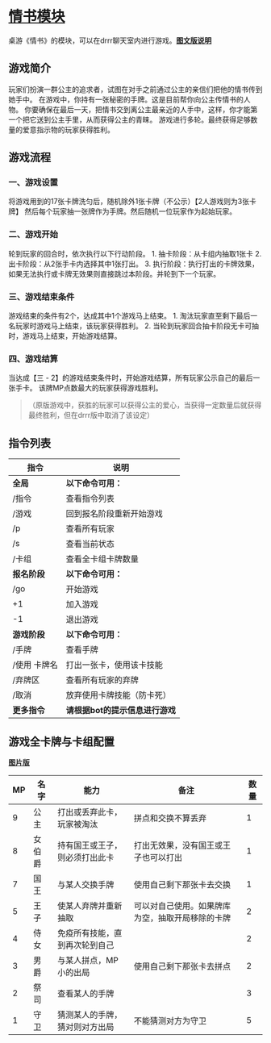 # [情书模块](QingShu.py)

桌游《情书》的模块，可以在drrr聊天室内进行游戏。[**图文版说明**](https://docs.qq.com/sheet/DVkVCWFFueUVFcXNB?tab=trd5sg)


## 游戏简介

玩家们扮演一群公主的追求者，试图在对手之前通过公主的亲信们把他的情书传到她手中。
在游戏中，你持有一张秘密的手牌。这是目前帮你向公主传情书的人物。
你要确保在最后一天，把情书交到离公主最亲近的人手中，这样，你才能第一个把它送到公主手里，从而获得公主的青睐。 
游戏进行多轮。最终获得足够数量的爱意指示物的玩家获得胜利。



## 游戏流程
					
### 一、游戏设置
将游戏用到的17张卡牌洗匀后，随机除外1张卡牌（不公示）【2人游戏则为3张卡牌】
然后每个玩家抽一张牌作为手牌。然后随机一位玩家作为起始玩家。

### 二、游戏开始
轮到玩家的回合时，依次执行以下行动阶段。
    1. 抽卡阶段：从卡组内抽取1张卡
    2. 出卡阶段：从2张手卡内选择其中1张打出。
    3. 执行阶段：执行打出的卡牌效果，如果无法执行或卡牌无效果则直接跳过本阶段。并轮到下一个玩家。

### 三、游戏结束条件
游戏结束的条件有2个，达成其中1个游戏马上结束。
    1. 淘汰玩家直至剩下最后一名玩家时游戏马上结束，该玩家获得胜利。
    2. 当轮到玩家回合抽卡阶段无卡可抽时，游戏马上结束，开始游戏结算。

### 四、游戏结算
当达成【三 - 2】的游戏结束条件时，开始游戏结算，所有玩家公示自己的最后一张手卡。
该牌MP点数最大的玩家获得游戏胜利。
> （原版游戏中，获胜的玩家可以获得公主的爱心，当获得一定数量后就获得最终胜利，但在drrr版中取消了该设定）



## 指令列表

| 指令          | 说明                            |
| ------------- | ------------------------------- |
| **全局**      | **以下命令可用：**              |
| /指令         | 查看指令列表                    |
| /游戏         | 回到报名阶段重新开始游戏        |
| /p            | 查看所有玩家                    |
| /s            | 查看当前状态                    |
| /卡组         | 查看全卡组卡牌数量                    |
| **报名阶段**  | **以下命令可用：**              |
| /go           | 开始游戏                        |
| +1            | 加入游戏                        |
| -1            | 退出游戏                        |
| **游戏阶段**  | **以下命令可用：**              |
| /手牌         | 查看手牌                        |
| /使用  卡牌名 | 打出一张卡，使用该卡技能        |
| /弃牌区       | 查看所有玩家的弃牌              |
| /取消         | 放弃使用卡牌技能（防卡死）      |
| **更多指令**  | **请根据bot的提示信息进行游戏** |




## 游戏全卡牌与卡组配置

[**图片版**](https://docs.qq.com/sheet/DVkVCWFFueUVFcXNB?tab=k9725k)

| MP  | 名字   | 能力                           | 备注                                             | 数量 |
| --- | ------ | ------------------------------ | ------------------------------------------------ | ---- |
| 9   | 公主   | 打出或丢弃此卡，玩家被淘汰     | 拼点和交换不算丢弃                               | 1    |
| 8   | 女伯爵 | 持有国王或王子，则必须打出此卡 | 打出无效果，没有国王或王子也可以打出             | 1    |
| 7   | 国王   | 与某人交换手牌                 | 使用自己剩下那张卡去交换                         | 1    |
| 5   | 王子   | 使某人弃牌并重新抽取           | 可以对自己使用。如果牌库为空，抽取开局移除的卡牌 | 2    |
| 4   | 侍女   | 免疫所有技能，直到再次轮到自己 |                                                  | 2    |
| 3   | 男爵   | 与某人拼点，MP小的出局         | 使用自己剩下那张卡去拼点                         | 2    |
| 2   | 祭司   | 查看某人的手牌                 |                                                  | 3    |
| 1   | 守卫   | 猜测某人的手牌，猜对则对方出局 | 不能猜测对方为守卫                               | 5    |
